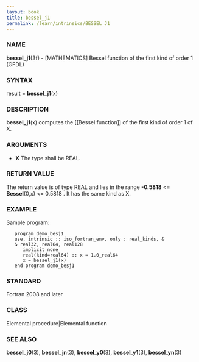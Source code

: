 ```yaml
---
layout: book
title: bessel_j1
permalink: /learn/intrinsics/BESSEL_J1
---
```

### NAME

**bessel\_j1**(3f) - \[MATHEMATICS\] Bessel function of the first kind of order 1
(GFDL)

### SYNTAX

result = **bessel\_j1**(x)

### DESCRIPTION

**bessel\_j1**(x) computes the \[\[Bessel function\]\] of the first kind
of order 1 of X.

### ARGUMENTS

  - **X**
    The type shall be REAL.

### RETURN VALUE

The return value is of type REAL and lies in the range **-0.5818** \<=
**Bessel**(0,x) \<= 0.5818 . It has the same kind as X.

### EXAMPLE

Sample program:

```
   program demo_besj1
   use, intrinsic :: iso_fortran_env, only : real_kinds, &
   & real32, real64, real128
      implicit none
      real(kind=real64) :: x = 1.0_real64
      x = bessel_j1(x)
   end program demo_besj1
```

### STANDARD

Fortran 2008 and later

### CLASS

Elemental procedure\|Elemental function

### SEE ALSO

**bessel\_j0**(3), **bessel\_jn**(3), **bessel\_y0**(3),
**bessel\_y1**(3), **bessel\_yn**(3)
